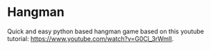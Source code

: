 # Hangman

Quick and easy python based hangman game based on this youtube tutorial: https://www.youtube.com/watch?v=G0Cl_3rWmlI.
